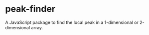 # peak-finder
A JavaScript package to find the local peak in a 1-dimensional or 2-dimensional array.
